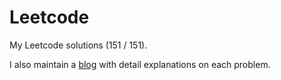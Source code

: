Leetcode
========

My Leetcode solutions (151 / 151).

I also maintain a [blog](http://4dotsleetcode.tumblr.com/) with detail explanations on each problem.
